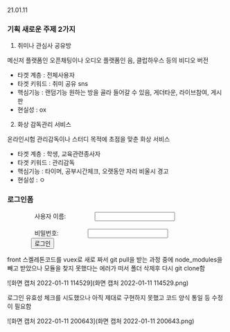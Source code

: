21.01.11

### 기획 새로운 주제 2가지

1. 취미나 관심사 공유방

메신저 플랫폼인 오픈채팅이나 오디오 플랫폼인 음, 클럽하우스 등의 비디오 버전

- 타겟 계층 : 전체사용자
- 타겟 키워드 : 취미 공유 sns
- 핵심기능 : 랜덤기능 원하는 방을 골라 들어갈 수 있음, 게더타운, 라이브참여, 게시판
- 현실성 : ox

2. 화상 감독관리 서비스

온라인시험 관리감독이나 스터디 목적에 초점을 맞춘 화상 서비스

- 타겟 계층 : 학생,  교육관련종사자
- 타겟 키워드 : 관리감독
- 핵심기능 : 타이머, 공부시간체크, 오랫동안 자리 비울시 경고 
- 현실성 : ㅇ



### 로그인폼

<div class="my-4">
                <label for="username">사용자 이름: </label>
                <input
                type="text"
                id="username"
                >
              </div>
              <div class="my-4">
                <label for="password">비밀번호: </label>
                <input
                type="password"
                id="password"
                >
              </div>
              <button @click="login">로그인</button>



front 스켈레톤코드를 vuex로 새로 짜서 git pull을 받는 과정 중에 node_modules을 빼고 받았으나 모듈을 찾지 못했다는 에러가 떠서 폴더 삭제후 다시 git clone함

![화면 캡처 2022-01-11 114529](화면 캡처 2022-01-11 114529.png)



로그인 유효성 체크를 시도했으나 아직 제대로 구현하지 못했고 코드 양식 통일 등 수정이 필요함

![화면 캡처 2022-01-11 200643](화면 캡처 2022-01-11 200643.png)
